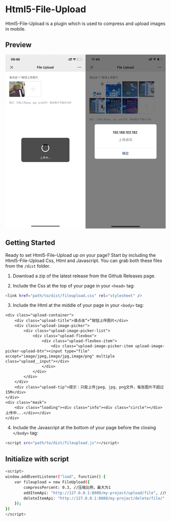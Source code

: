 # Html5-File-Upload
Html5-File-Upload is a plugin which is used to compress and upload images in mobile.



## Preview
![Html5-File-Upload](https://github.com/yuan569/Html5-File-Upload/blob/master/fileupload/dist/img/preview.jpg)



## Getting Started

Ready to set Html5-File-Upload up on your page? Start by including the Html5-File-Upload Css, Html and Javascript. You can grab both these files from the `/dist` folder. 

1. Download a zip of the latest release from the Github Releases page.

2. Include the Css at the top of your page in your `<head>` tag:
```bash
<link href="path/to/dist/fileupload.css" rel="stylesheet" />
```

3. Include the Html at the middle of your page in your `<body>` tag:
```
<div class="upload-container">
    <div class="upload-title">请点击“+”按钮上传图片</div>
    <div class="upload-image-picker">
        <div class="upload-image-picker-list">
            <div class="upload-flexbox">
                <div class="upload-flexbox-item">
                    <div class="upload-image-picker-item upload-image-picker-upload-btn"><input type="file" accept="image/jpeg,image/jpg,image/png" multiple class="upload__input"></div>
                </div>
            </div>
        </div>
    </div>
    <div class="upload-tip">提示：只能上传jpeg、jpg、png文件，每张图片不超过15M</div>
</div>
<div class="mask">
    <div class="loading"><div class="info"><div class="circle"></div>上传中...</div></div>
</div>
```

4. Include the Javascript at the bottom of your page before the closing `</body>` tag: 
```bash
<script src="path/to/dist/fileupload.js"></script> 
```


## Initialize with script
```bash
<script>
window.addEventListener("load", function() {
    var fileupload = new FileUpload({
        compressPercent: 0.3, //压缩比例，最大为1
        addItemApi: "http://127.0.0.1:8080/my-project/upload/file", //新增图片的接口
        deleteItemApi: "http://127.0.0.1:8080/my-project/delete/file/" //删除图片的接口
    });
})
</script>
```

